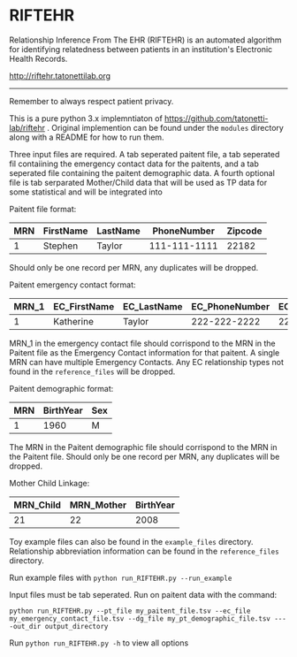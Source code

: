 # RIFTEHR

Relationship Inference From The EHR (RIFTEHR) is an automated algorithm for identifying relatedness between patients in an institution's Electronic Health Records.

http://riftehr.tatonettilab.org

---
Remember to always respect patient privacy.

This is a pure python 3.x implemntiaton of https://github.com/tatonetti-lab/riftehr .  Original implemention can be found under the `modules` directory along with a README for how to run them.

Three input files are required.  A tab seperated paitent file, a tab seperated fil contaiining the emergency contact data for the paitents, and a tab seperated file containing the paitent demographic data.  A fourth optional file is tab serparated Mother/Child data that will be used as TP data for some statistical and will be integrated into

Paitent file format:

| MRN | FirstName | LastName | PhoneNumber | Zipcode |
| --- | --- | --- | --- | --- |
| 1 | Stephen | Taylor | 111-111-1111 | 22182 |

Should only be one record per MRN, any duplicates will be dropped.

Paitent emergency contact format:

| MRN_1 | EC_FirstName | EC_LastName | EC_PhoneNumber | EC_Zipcode | EC_Relationship |
| --- | --- | --- | --- | --- | --- |
| 1 | Katherine | Taylor | 222-222-2222 | 22182 | SPO |

MRN_1 in the emergency contact file should corrispond to the MRN in the Paitent file as the Emergency Contact information for that paitent.  A single MRN can have multiple Emergency Contacts.  Any EC relationship types not found in the `reference_files` will be dropped.

Paitent demographic format:

| MRN | BirthYear | Sex |
| --- | --- | --- |
| 1 | 1960 | M |

The MRN in the Paitent demographic file should corrispond to the MRN in the Paitent file.  Should only be one record per MRN, any duplicates will be dropped.

Mother Child Linkage:

| MRN_Child | MRN_Mother | BirthYear |
| --- | --- | --- |
| 21 | 22 | 2008 |

Toy example files can also be found in the `example_files` directory. Relationship abbreviation information can be found in the `reference_files` directory.






Run example files with `python run_RIFTEHR.py --run_example`

Input files must be tab seperated.  Run on paitent data with the command:

 `python run_RIFTEHR.py --pt_file my_paitent_file.tsv --ec_file my_emergency_contact_file.tsv --dg_file my_pt_demographic_file.tsv ----out_dir output_directory`

 Run `python run_RIFTEHR.py -h` to view all options